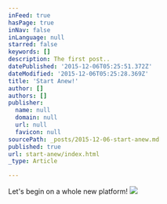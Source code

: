 ```yaml
---
inFeed: true
hasPage: true
inNav: false
inLanguage: null
starred: false
keywords: []
description: The first post..
datePublished: '2015-12-06T05:25:51.372Z'
dateModified: '2015-12-06T05:25:28.369Z'
title: 'Start Anew!'
author: []
authors: []
publisher:
  name: null
  domain: null
  url: null
  favicon: null
sourcePath: _posts/2015-12-06-start-anew.md
published: true
url: start-anew/index.html
_type: Article

---
```

Let's begin on a whole new platform!
![](https://the-grid-user-content.s3-us-west-2.amazonaws.com/39a5d973-664c-45e6-8ebf-1e76d4e9d112.jpg)